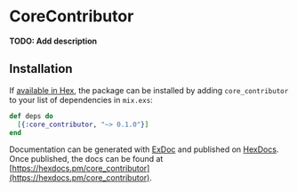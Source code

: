 # CoreContributor

**TODO: Add description**

## Installation

If [available in Hex](https://hex.pm/docs/publish), the package can be installed
by adding `core_contributor` to your list of dependencies in `mix.exs`:

```elixir
def deps do
  [{:core_contributor, "~> 0.1.0"}]
end
```

Documentation can be generated with [ExDoc](https://github.com/elixir-lang/ex_doc)
and published on [HexDocs](https://hexdocs.pm). Once published, the docs can
be found at [https://hexdocs.pm/core_contributor](https://hexdocs.pm/core_contributor).

